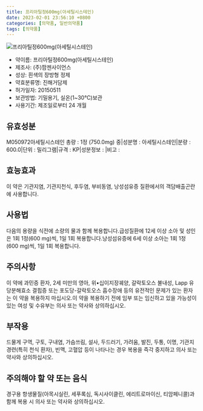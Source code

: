 ```yaml
---
title: 프리아틸정600mg(아세틸시스테인)
date: 2023-02-01 23:56:10 +0800
categories: [의약품, 일반의약품]
tags: [의약품]
---
```

![프리아틸정600mg(아세틸시스테인)](https://nedrug.mfds.go.kr/pbp/cmn/itemImageDownload/147427076761600137)

- 약이름: 프리아틸정600mg(아세틸시스테인)
- 제조사: (주)팜젠사이언스
- 성상: 흰색의 장방형 정제
- 약효분류명: 진해거담제
- 허가일자: 20150511
- 보관방법: 기밀용기, 실온(1~30℃)보관
- 사용기간: 제조일로부터 24 개월
## 유효성분
M050972아세틸시스테인
총량 : 1정 (750.0mg) 중|성분명 : 아세틸시스테인|분량 : 600.0|단위 : 밀리그램|규격 : KP|성분정보 : |비고 :
## 효능효과
이 약은 기관지염, 기관지천식, 후두염, 부비동염, 낭성섬유증 질환에서의 객담배출곤란에 사용합니다.
## 사용법
다음의 용량을 식전에 소량의 물과 함께 복용합니다.급성질환에 12세 이상 소아 및 성인은 1회 1정(600 mg)씩, 1일 1회 복용합니다.낭성섬유증에 6세 이상 소아는 1회 1정(600 mg)씩, 1일 1회 복용합니다.
## 주의사항
이 약에 과민증 환자, 2세 미만의 영아, 위•십이지장궤양, 갈락토오스 불내성, Lapp 유당분해효소 결핍증 또는 포도당-갈락토오스 흡수장애 등의 유전적인 문제가 있는 환자는 이 약을 복용하지 마십시오.이 약을 복용하기 전에 임부 또는 임신하고 있을 가능성이 있는 여성 및 수유부는 의사 또는 약사와 상의하십시오.
## 부작용
드물게 구역, 구토, 구내염, 가슴쓰림, 설사, 두드러기, 가려움, 발진, 두통, 이명, 기관지경련(특히 천식 환자), 빈맥, 고혈압 등이 나타나는 경우 복용을 즉각 중지하고 의사 또는 약사와 상의하십시오.
## 주의해야 할 약 또는 음식
경구용 항생물질(아목시실린, 세푸록심, 독시사이클린, 에리트로마이신, 티암페니콜)과 함께 복용 시 의사 또는 약사와 상의하십시오.
